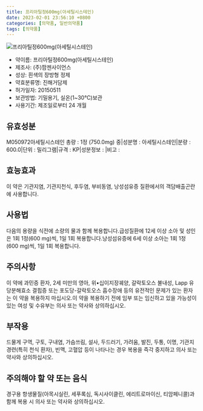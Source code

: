 ```yaml
---
title: 프리아틸정600mg(아세틸시스테인)
date: 2023-02-01 23:56:10 +0800
categories: [의약품, 일반의약품]
tags: [의약품]
---
```

![프리아틸정600mg(아세틸시스테인)](https://nedrug.mfds.go.kr/pbp/cmn/itemImageDownload/147427076761600137)

- 약이름: 프리아틸정600mg(아세틸시스테인)
- 제조사: (주)팜젠사이언스
- 성상: 흰색의 장방형 정제
- 약효분류명: 진해거담제
- 허가일자: 20150511
- 보관방법: 기밀용기, 실온(1~30℃)보관
- 사용기간: 제조일로부터 24 개월
## 유효성분
M050972아세틸시스테인
총량 : 1정 (750.0mg) 중|성분명 : 아세틸시스테인|분량 : 600.0|단위 : 밀리그램|규격 : KP|성분정보 : |비고 :
## 효능효과
이 약은 기관지염, 기관지천식, 후두염, 부비동염, 낭성섬유증 질환에서의 객담배출곤란에 사용합니다.
## 사용법
다음의 용량을 식전에 소량의 물과 함께 복용합니다.급성질환에 12세 이상 소아 및 성인은 1회 1정(600 mg)씩, 1일 1회 복용합니다.낭성섬유증에 6세 이상 소아는 1회 1정(600 mg)씩, 1일 1회 복용합니다.
## 주의사항
이 약에 과민증 환자, 2세 미만의 영아, 위•십이지장궤양, 갈락토오스 불내성, Lapp 유당분해효소 결핍증 또는 포도당-갈락토오스 흡수장애 등의 유전적인 문제가 있는 환자는 이 약을 복용하지 마십시오.이 약을 복용하기 전에 임부 또는 임신하고 있을 가능성이 있는 여성 및 수유부는 의사 또는 약사와 상의하십시오.
## 부작용
드물게 구역, 구토, 구내염, 가슴쓰림, 설사, 두드러기, 가려움, 발진, 두통, 이명, 기관지경련(특히 천식 환자), 빈맥, 고혈압 등이 나타나는 경우 복용을 즉각 중지하고 의사 또는 약사와 상의하십시오.
## 주의해야 할 약 또는 음식
경구용 항생물질(아목시실린, 세푸록심, 독시사이클린, 에리트로마이신, 티암페니콜)과 함께 복용 시 의사 또는 약사와 상의하십시오.
